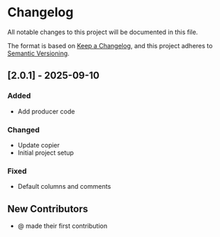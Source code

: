 # Changelog

All notable changes to this project will be documented in this file.

The format is based on [Keep a Changelog](https://keepachangelog.com/en/1.0.0/),
and this project adheres to [Semantic Versioning](https://semver.org/spec/v2.0.0.html).

## [2.0.1] - 2025-09-10

### Added
- Add producer code

### Changed
- Update copier
- Initial project setup

### Fixed
- Default columns and comments

## New Contributors
* @ made their first contribution

<!-- generated by git-cliff -->
